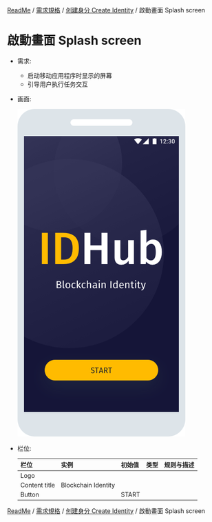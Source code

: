 [ReadMe](../README.md) / [需求規格](../requirements.md) / [创建身分 Create Identity](create-identity.md) / 啟動畫面 Splash screen

# 啟動畫面 Splash screen

* 需求:
	* 启动移动应用程序时显示的屏幕
	* 引导用户执行任务交互

* 画面:

	![The splash screen](../assets/screen-splash.png)

* 栏位:

	栏位 | 实例 | 初始值 | 类型 | 规则与描述
	------------- | ------------- | ------------- | ------------- | -------------
	Logo |  |  | | 
	Content title | Blockchain Identity |  |  | 
	Button |  | START | | 


[ReadMe](../README.md) / [需求規格](../requirements.md) / [创建身分 Create Identity](create-identity.md) / 啟動畫面 Splash screen